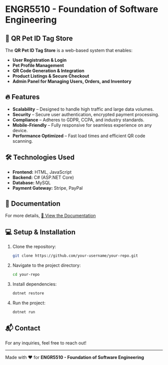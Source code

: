 # ENGR5510 - Foundation of Software Engineering

## 🚀 QR Pet ID Tag Store

The **QR Pet ID Tag Store** is a web-based system that enables:
- **User Registration & Login**
- **Pet Profile Management**
- **QR Code Generation & Integration**
- **Product Listings & Secure Checkout**
- **Admin Panel for Managing Users, Orders, and Inventory**

## 🔥 Features
- **Scalability** – Designed to handle high traffic and large data volumes.
- **Security** – Secure user authentication, encrypted payment processing.
- **Compliance** – Adheres to GDPR, CCPA, and industry standards.
- **Mobile-Friendly** – Fully responsive for seamless experience on any device.
- **Performance Optimized** – Fast load times and efficient QR code scanning.

## 🛠️ Technologies Used
- **Frontend:** HTML, JavaScript
- **Backend:** C# (ASP.NET Core)
- **Database:** MySQL
- **Payment Gateway:** Stripe, PayPal

## 📄 Documentation
For more details, [📄 View the Documentation](https://github.com/Habiba-Mahrin/ENGR5510_Foundation-of-Software-Engineering/blob/main/SoftwareEngineeringPPT1-1.pdf)
## 💻 Setup & Installation
1. Clone the repository:
   ```sh
   git clone https://github.com/your-username/your-repo.git
   ```
2. Navigate to the project directory:
   ```sh
   cd your-repo
   ```
3. Install dependencies:
   ```sh
   dotnet restore
   ```
4. Run the project:
   ```sh
   dotnet run
   ```

## 📬 Contact
For any inquiries, feel free to reach out!

---
Made with ❤️ for **ENGR5510 - Foundation of Software Engineering**


